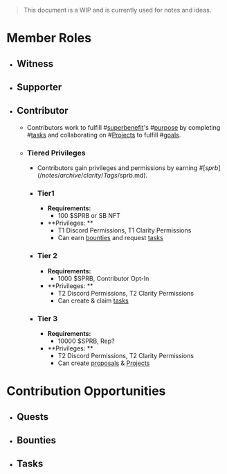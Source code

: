 >This document is a WIP and is currently used for notes and ideas.

# Member Roles
- ## Witness
- ## Supporter
- ## Contributor
	- Contributors work to fulfill #[superbenefit](/notes/archive/clarity/Tags/superbenefit.md)'s #[purpose](/tags/purpose.md) by completing #[tasks](/tags/tasks.md) and collaborating on #[Projects](/notes/archive/clarity/Projects/Projects.md) to fulfill #[goals](/tags/goals.md).
	- ### Tiered Privileges
		- Contributors gain privileges and permissions by earning #[$sprb](/notes/archive/clarity/Tags/$sprb.md).
		- ### Tier1
			- **Requirements:**
				- 100 $SPRB or SB NFT
			- **Privileges: **
				- T1 Discord Permissions, T1 Clarity Permissions
				- Can earn [bounties](/notes/archive/clarity/Tags/bounties.md) and request [tasks](/tags/tasks.md)
		- ### Tier 2
			- **Requirements:**
				- 1000 $SPRB, Contributor Opt-In
			- **Privileges: **
				- T2 Discord Permissions, T2 Clarity Permissions
				- Can create & claim [tasks](/tags/tasks.md)
		- ### Tier 3
			- **Requirements:**
				- 10000 $SPRB, Rep?
			- **Privileges: **
				- T2 Discord Permissions, T2 Clarity Permissions
				- Can create [proposals](/notes/archive/clarity/Tags/proposals.md) & [Projects](/notes/archive/clarity/Projects/Projects.md)

# Contribution Opportunities
- ## Quests
- ## Bounties
- ## Tasks
